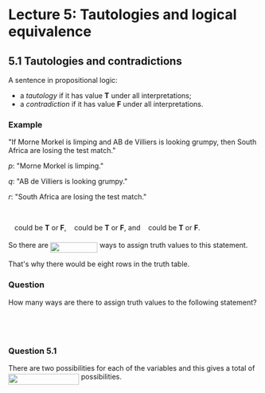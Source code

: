 # Lecture 5: Tautologies and logical equivalence

## 5.1 Tautologies and contradictions

A sentence in propositional logic:

* a _tautology_ if it has value **T** under all interpretations;
* a _contradiction_ if it has value **F** under all interpretations.

### Example

"If Morne Morkel is limping and AB de Villiers is looking grumpy, then South
Africa are losing the test match."

_p_: "Morne Morkel is limping."

_q_: "AB de Villiers is looking grumpy."

_r_: "South Africa are losing the test match."

<p align="center"><img src="https://rawgit.com/dylanpinn/MAT1830/master//lectures/tex/58ea668c2e08d2ed57b3689fa87b83a2.svg?invert_in_darkmode" align=middle width=80.69226pt height=16.438356pt/></p>

<img src="https://rawgit.com/dylanpinn/MAT1830/master//lectures/tex/2ec6e630f199f589a2402fdf3e0289d5.svg?invert_in_darkmode" align=middle width=8.270625000000004pt height=14.155350000000013pt/> could be **T** or **F**, <img src="https://rawgit.com/dylanpinn/MAT1830/master//lectures/tex/d5c18a8ca1894fd3a7d25f242cbe8890.svg?invert_in_darkmode" align=middle width=7.928167500000005pt height=14.155350000000013pt/> could be **T** or **F**, and <img src="https://rawgit.com/dylanpinn/MAT1830/master//lectures/tex/89f2e0d2d24bcf44db73aab8fc03252c.svg?invert_in_darkmode" align=middle width=7.873024500000003pt height=14.155350000000013pt/> could be **T**
or **F**.

So there are <img src="https://rawgit.com/dylanpinn/MAT1830/master//lectures/tex/3250fc6b3ffe5a19821621be77cb8325.svg?invert_in_darkmode" align=middle width=94.97697000000001pt height=21.18732pt/> ways to assign truth values to this
statement.

That's why there would be eight rows in the truth table.

### Question

How many ways are there to assign truth values to the following statement?

<p align="center"><img src="https://rawgit.com/dylanpinn/MAT1830/master//lectures/tex/71a519ce7e771f681cfa583137b773a7.svg?invert_in_darkmode" align=middle width=323.21355pt height=16.438356pt/></p>

<p align="center"><img src="https://rawgit.com/dylanpinn/MAT1830/master//lectures/tex/38fb1a02f4196214db6430a00e492f5d.svg?invert_in_darkmode" align=middle width=159.81685499999998pt height=11.9634735pt/></p>

### Question 5.1

There are two possibilities for each of the variables and this gives a total of <img src="https://rawgit.com/dylanpinn/MAT1830/master//lectures/tex/dad699c3115a5a0d58164c0f910a56e9.svg?invert_in_darkmode" align=middle width=142.372065pt height=21.839399999999983pt/> possibilities.
